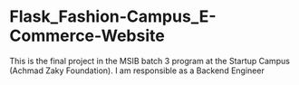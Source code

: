 # Flask_Fashion-Campus_E-Commerce-Website
This is the final project in the MSIB batch 3 program at the Startup Campus (Achmad Zaky Foundation). I am responsible as a Backend Engineer
